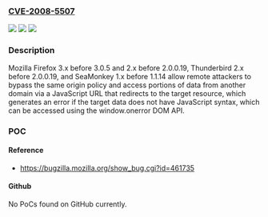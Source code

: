 ### [CVE-2008-5507](https://cve.mitre.org/cgi-bin/cvename.cgi?name=CVE-2008-5507)
![](https://img.shields.io/static/v1?label=Product&message=n%2Fa&color=blue)
![](https://img.shields.io/static/v1?label=Version&message=%3D%20n%2Fa%20&color=brighgreen)
![](https://img.shields.io/static/v1?label=Vulnerability&message=n%2Fa&color=brighgreen)

### Description

Mozilla Firefox 3.x before 3.0.5 and 2.x before 2.0.0.19, Thunderbird 2.x before 2.0.0.19, and SeaMonkey 1.x before 1.1.14 allow remote attackers to bypass the same origin policy and access portions of data from another domain via a JavaScript URL that redirects to the target resource, which generates an error if the target data does not have JavaScript syntax, which can be accessed using the window.onerror DOM API.

### POC

#### Reference
- https://bugzilla.mozilla.org/show_bug.cgi?id=461735

#### Github
No PoCs found on GitHub currently.

